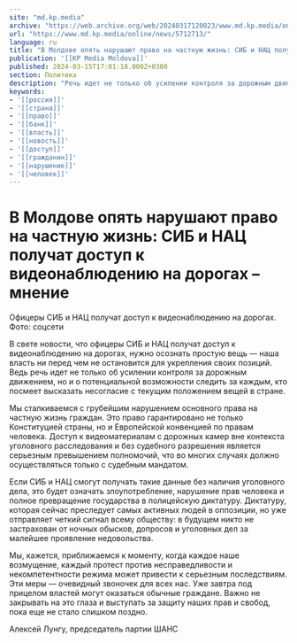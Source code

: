 ```yaml
---
site: "md.kp.media"
archive: "https://web.archive.org/web/20240317120023/www.md.kp.media/online/news/5712713/"
url: "https://www.md.kp.media/online/news/5712713/"
language: ru
title: "В Молдове опять нарушают право на частную жизнь: СИБ и НАЦ получат доступ к видеонаблюдению на дорогах – мнение"
publication: '[[KP Media Moldova]]'
published: 2024-03-15T17:01:18.000Z+0300
section: Политика
description: "Речь идет не только об усилении контроля за дорожным движением, но и о потенциальной возможности следить за каждым, кто посмеет высказать несогласие с текущим положением вещей в стране"
keywords:
- '[[россия]]'
- '[[страна]]'
- '[[право]]'
- '[[банк]]'
- '[[власть]]'
- '[[новость]]'
- '[[доступ]]'
- '[[гражданин]]'
- '[[нарушение]]'
- '[[человек]]'
---
```


# В Молдове опять нарушают право на частную жизнь: СИБ и НАЦ получат доступ к видеонаблюдению на дорогах – мнение

Офицеры СИБ и НАЦ получат доступ к видеонаблюдению на дорогах. Фото: соцсети

В свете новости, что офицеры СИБ и НАЦ получат доступ к видеонаблюдению на дорогах, нужно осознать простую вещь — наша власть ни перед чем не остановится для укрепления своих позиций. Ведь речь идет не только об усилении контроля за дорожным движением, но и о потенциальной возможности следить за каждым, кто посмеет высказать несогласие с текущим положением вещей в стране.

Мы сталкиваемся с грубейшим нарушением основного права на частную жизнь граждан. Это право гарантировано не только Конституцией страны, но и Европейской конвенцией по правам человека. Доступ к видеоматериалам с дорожных камер вне контекста уголовного расследования и без судебного разрешения является серьезным превышением полномочий, что во многих случаях должно осуществляться только с судебным мандатом.

Если СИБ и НАЦ смогут получать такие данные без наличия уголовного дела, это будет означать злоупотребление, нарушение прав человека и полное превращение государства в полицейскую диктатуру. Диктатуру, которая сейчас преследует самых активных людей в оппозиции, но уже отправляет четкий сигнал всему обществу: в будущем никто не застрахован от ночных обысков, допросов и уголовных дел за малейшее проявление недовольства.

Мы, кажется, приближаемся к моменту, когда каждое наше возмущение, каждый протест против несправедливости и некомпетентности режима может привести к серьезным последствиям. Эти меры — очевидный звоночек для всех нас. Уже завтра под прицелом властей могут оказаться обычные граждане. Важно не закрывать на это глаза и выступать за защиту наших прав и свобод, пока еще не стало слишком поздно.

Алексей Лунгу, председатель партии ШАНС